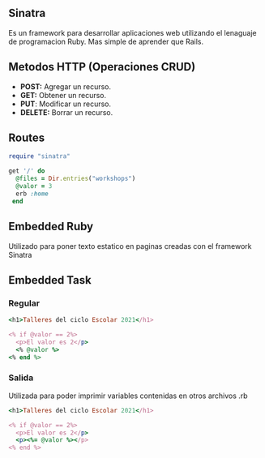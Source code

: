 ## Sinatra
Es un framework para desarrollar aplicaciones web utilizando el lenaguaje de programacion Ruby.
Mas simple de aprender que Rails.

## Metodos HTTP (Operaciones CRUD)
- **POST:** Agregar un recurso.
- **GET:** Obtener un recurso.
- **PUT**: Modificar un recurso.
- **DELETE:** Borrar un recurso.

## Routes
```ruby
require "sinatra"

get '/' do
  @files = Dir.entries("workshops")
  @valor = 3
  erb :home
 end
```

## Embedded Ruby
Utilizado para poner texto estatico en paginas creadas con el framework Sinatra

## Embedded Task
### Regular
```ruby
<h1>Talleres del ciclo Escolar 2021</h1>

<% if @valor == 2%>
  <p>El valor es 2</p>
  <% @valor %>
<% end %>
```
### Salida
Utilizada para poder imprimir variables contenidas en otros archivos .rb
```ruby
<h1>Talleres del ciclo Escolar 2021</h1>

<% if @valor == 2%>
  <p>El valor es 2</p>
  <p><%= @valor %></p>
<% end %>
```
